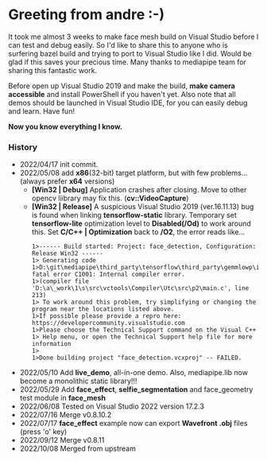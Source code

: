 ﻿# Greeting from andre :-)

It took me almost 3 weeks to make face mesh build on Visual Studio before I can test and debug easily. So I'd like to share this to anyone who is surfering bazel build and trying to port to Visual Studio like I did. Would be glad if this saves your precious time. Many thanks to mediapipe team for sharing this fantastic work.

Before open up Visual Studio 2019 and make the build, **make camera accessible** and install PowerShell if you haven't yet. Also note that all demos should be launched in Visual Studio IDE, for you can easily debug and learn. Have fun!

**Now you know everything I know.**

### History
 - 2022/04/17 init commit.
 - 2022/05/08 add **x86**(32-bit) target platform, but with few problems... (always prefer **x64** versions)
   - **[Win32 | Debug]** Application crashes after closing. Move to other opencv liibrary may fix this. (**cv::VideoCapture**)
   - **[Win32 | Release]** A suspicious Visual Studio 2019 (ver.16.11.13) bug is found when linking **tensorflow-static** library. Temporary set **tensorflow-lite** optimization level to **Disabled(/Od)** to work around this. Set **C/C++ | Optimization** back to **/O2**, the error reads like...
      ```
      1>------ Build started: Project: face_detection, Configuration: Release Win32 ------
      1> Generating code
      1>D:\git\mediapipe\third_party\tensorflow\third_party\gemmlowp\internal\output.h(176): fatal error C1001: Internal compiler error.
      1>(compiler file 'D:\a\_work\1\s\src\vctools\Compiler\Utc\src\p2\main.c', line 213)
      1> To work around this problem, try simplifying or changing the program near the locations listed above.
      1>If possible please provide a repro here: https://developercommunity.visualstudio.com
      1>Please choose the Technical Support command on the Visual C++
      1> Help menu, or open the Technical Support help file for more information
      1>
      1>Done building project "face_detection.vcxproj" -- FAILED.
      ``` 
 - 2022/05/10 Add **live_demo**, all-in-one demo. Also, mediapipe.lib now become a monolithic static library!!!
 - 2022/05/29 Add **face_effect**, **selfie_segmentation** and face_geometry test module in **face_mesh**
 - 2022/06/08 Tested on Visual Studio 2022 version 17.2.3
 - 2022/07/16 Merge v0.8.10.2
 - 2022/07/17 **face_effect** example now can export **Wavefront .obj** files (press 'o' key)
 - 2022/09/12 Merge v0.8.11
 - 2022/10/08 Merged from upstream


